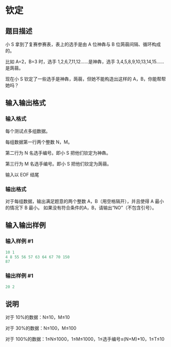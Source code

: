 # 钦定

## 题目描述

小 S 拿到了复赛参赛表，表上的选手是由 A 位神犇与 B 位蒟蒻间隔、循环构成的。

比如 A=2，B=3 时，选手 1,2,6,7,11,12……是神犇，选手 3,4,5,8,9,10,13,14,15……是蒟蒻。

现在小 S 钦定了一些选手是神犇，蒟蒻，但她不能构造出这样的 A，B，你能帮帮她吗？

## 输入输出格式

### 输入格式

每个测试点多组数据。

每组数据第一行两个整数 N，M。

第二行为 N 名选手编号。即小 S 把他们钦定为神犇。

第三行为 M 名选手编号。即小 S 把他们钦定为蒟蒻。

输入以 EOF 结尾

### 输出格式

对于每组数据，输出满足题意的两个整数 A，B（用空格隔开），并且使得 A 最小的情况下 B 最小。 如果没有符合条件的A，B，请输出“NO”（不包含引号）。

## 输入输出样例

### 输入样例 #1

```cpp
10 1
4 8 55 56 57 63 64 67 70 150
87
```


### 输出样例 #1

```cpp
20 2
```


## 说明

对于 10%的数据：N≤10，M≤10

对于 30%的数据：N≤100，M≤100

对于 100%的数据：1≤N≤1000，1≤M≤1000，1≤选手编号≤(N+M)\*10，1≤T≤10

